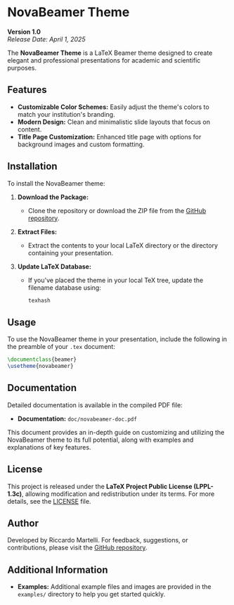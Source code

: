 # NovaBeamer Theme

**Version 1.0**  
*Release Date: April 1, 2025*

The **NovaBeamer Theme** is a LaTeX Beamer theme designed to create elegant and professional presentations for academic and scientific purposes.

## Features

- **Customizable Color Schemes:** Easily adjust the theme's colors to match your institution's branding.
- **Modern Design:** Clean and minimalistic slide layouts that focus on content.
- **Title Page Customization:** Enhanced title page with options for background images and custom formatting.

## Installation

To install the NovaBeamer theme:

1. **Download the Package:**
   - Clone the repository or download the ZIP file from the [GitHub repository](https://github.com/Riccardo-Martelli/NovaBeamer-Theme).

2. **Extract Files:**
   - Extract the contents to your local LaTeX directory or the directory containing your presentation.

3. **Update LaTeX Database:**
   - If you've placed the theme in your local TeX tree, update the filename database using:
     ```sh
     texhash
     ```

## Usage

To use the NovaBeamer theme in your presentation, include the following in the preamble of your `.tex` document:

```latex
\documentclass{beamer}
\usetheme{novabeamer}
```

## Documentation

Detailed documentation is available in the compiled PDF file:
- **Documentation:** `doc/novabeamer-doc.pdf`

This document provides an in-depth guide on customizing and utilizing the NovaBeamer theme to its full potential, along with examples and explanations of key features.

## License

This project is released under the **LaTeX Project Public License (LPPL-1.3c)**, allowing modification and redistribution under its terms. For more details, see the [LICENSE](./LICENSE) file.

## Author

Developed by Riccardo Martelli. For feedback, suggestions, or contributions, please visit the [GitHub repository](https://github.com/Riccardo-Martelli/NovaBeamer-Theme).

## Additional Information

- **Examples:** Additional example files and images are provided in the `examples/` directory to help you get started quickly.


